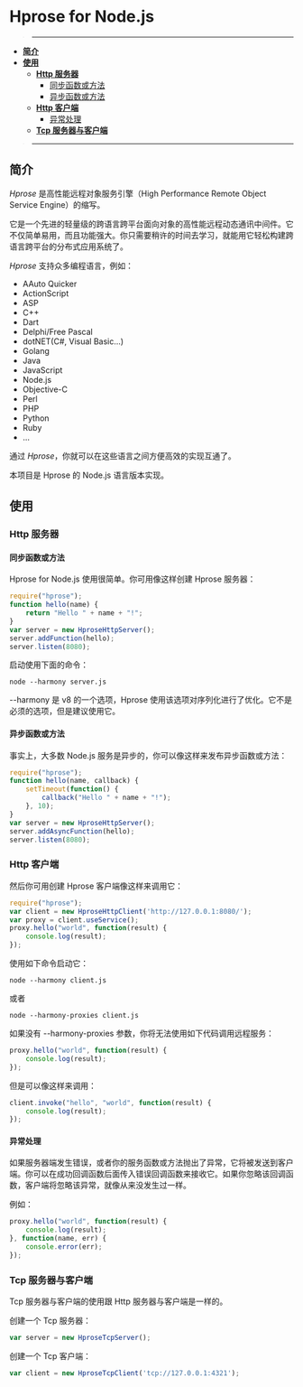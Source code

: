 # Hprose for Node.js

>---
- **[简介](#简介)**
- **[使用](#使用)**
    - **[Http 服务器](#http-服务器)**
        - [同步函数或方法](#同步函数或方法)
        - [异步函数或方法](#异步函数或方法)
    - **[Http 客户端](#http-客户端)**
        - [异常处理](#异常处理)
    - **[Tcp 服务器与客户端](#tcp-服务器与客户端)**
    
>---

## 简介

*Hprose* 是高性能远程对象服务引擎（High Performance Remote Object Service Engine）的缩写。

它是一个先进的轻量级的跨语言跨平台面向对象的高性能远程动态通讯中间件。它不仅简单易用，而且功能强大。你只需要稍许的时间去学习，就能用它轻松构建跨语言跨平台的分布式应用系统了。

*Hprose* 支持众多编程语言，例如：

* AAuto Quicker
* ActionScript
* ASP
* C++
* Dart
* Delphi/Free Pascal
* dotNET(C#, Visual Basic...)
* Golang
* Java
* JavaScript
* Node.js
* Objective-C
* Perl
* PHP
* Python
* Ruby
* ...

通过 *Hprose*，你就可以在这些语言之间方便高效的实现互通了。

本项目是 Hprose 的 Node.js 语言版本实现。

## 使用

### Http 服务器

#### 同步函数或方法

Hprose for Node.js 使用很简单。你可用像这样创建 Hprose 服务器：

```javascript
require("hprose");
function hello(name) {
    return "Hello " + name + "!";
}
var server = new HproseHttpServer();
server.addFunction(hello);
server.listen(8080);
```

启动使用下面的命令：

    node --harmony server.js

--harmony 是 v8 的一个选项，Hprose 使用该选项对序列化进行了优化。它不是必须的选项，但是建议使用它。

#### 异步函数或方法

事实上，大多数 Node.js 服务是异步的，你可以像这样来发布异步函数或方法：

```javascript
require("hprose");
function hello(name, callback) {
    setTimeout(function() {
        callback("Hello " + name + "!");
    }, 10);
}
var server = new HproseHttpServer();
server.addAsyncFunction(hello);
server.listen(8080);
```

### Http 客户端

然后你可用创建 Hprose 客户端像这样来调用它：

```javascript
require("hprose");
var client = new HproseHttpClient('http://127.0.0.1:8080/');
var proxy = client.useService();
proxy.hello("world", function(result) {
    console.log(result);
});
```

使用如下命令启动它：

    node --harmony client.js

或者

    node --harmony-proxies client.js

如果没有 --harmony-proxies 参数，你将无法使用如下代码调用远程服务：

```javascript
proxy.hello("world", function(result) {
    console.log(result);
});
```

但是可以像这样来调用：

```javascript
client.invoke("hello", "world", function(result) {
    console.log(result);
});
```

#### 异常处理

如果服务器端发生错误，或者你的服务函数或方法抛出了异常，它将被发送到客户端。你可以在成功回调函数后面传入错误回调函数来接收它。如果你忽略该回调函数，客户端将忽略该异常，就像从来没发生过一样。

例如：

```javascript
proxy.hello("world", function(result) {
    console.log(result);
}, function(name, err) {
    console.error(err);
});
```

### Tcp 服务器与客户端

Tcp 服务器与客户端的使用跟 Http 服务器与客户端是一样的。

创建一个 Tcp 服务器：

```javascript
var server = new HproseTcpServer();
```

创建一个 Tcp 客户端：

```javascript
var client = new HproseTcpClient('tcp://127.0.0.1:4321');
```
